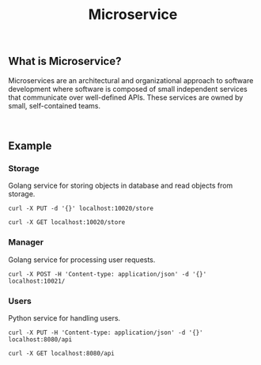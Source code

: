 <h1 align="center">
    Microservice
</h1>

<br />

## What is Microservice?

Microservices are an architectural and organizational approach to software development 
where software is composed of small independent services that communicate over well-defined APIs. 
These services are owned by small, self-contained teams.

<br />

## Example

### Storage

Golang service for storing objects in database and read objects from storage.

```shell
curl -X PUT -d '{}' localhost:10020/store
```

```shell
curl -X GET localhost:10020/store
```

### Manager

Golang service for processing user requests.

```shell
curl -X POST -H 'Content-type: application/json' -d '{}' localhost:10021/
```

### Users

Python service for handling users.

```shell
curl -X PUT -H 'Content-type: application/json' -d '{}' localhost:8080/api
```

```shell
curl -X GET localhost:8080/api
```
